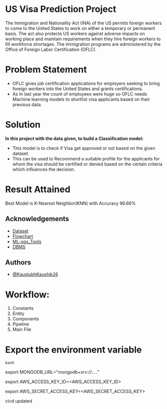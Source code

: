 
# US Visa Prediction Project

The Immigration and Nationality Act (INA) of the US permits foreign workers to come to the United States to work on either a temporary or permanent basis. 
The act also protects US workers against adverse impacts on working place and maintain requirements when they hire foreign workers to fill workforce shortages. The immigration programs are administered by the Office of Foreign Labor Certification (OFLC).

# Problem Statement

* OFLC gives job certification applications for employers seeking to bring foreign workers into the United States and grants certifications. 
* As In last year the count of employees were huge so OFLC needs Machine learning models to shortlist visa applicants based on their previous data.

# Solution
**In this project with the data given, to build a Classification model:**

* This model is to check if Visa get approved or not based on the given dataset.
* This can be used to Recommend a suitable profile for the applicants for whom the visa should be certified or denied based on the certain criteria which influences the decision.

# Result Attained
Best Model is K-Nearest Neighbor(KNN) with Accuracy 96.66%

## Acknowledgements

 - [Dataset](https://www.kaggle.com/datasets/moro23/easyvisa-dataset)
 - [Flowchart](https://whimsical.com/)
 - [ML-ops_Tools](https://www.evidentlyai.com/)
 - [DBMS](https://account.mongodb.com/account/login)

## Authors

- [@KaustubhKaushik26](https://github.com/KaustubhKaushik26/US-Visa-Applications)

# Workflow:

1. Constants
2. Entity 
3. Components
4. Pipeline
5. Main File


# Export the environment variable
`bash`


export MONGODB_URL="mongodb+srv://<username>:<password>...."

export AWS_ACCESS_KEY_ID=<AWS_ACCESS_KEY_ID>



export AWS_SECRET_ACCESS_KEY=<AWS_SECRET_ACCESS_KEY>


cicd updated

